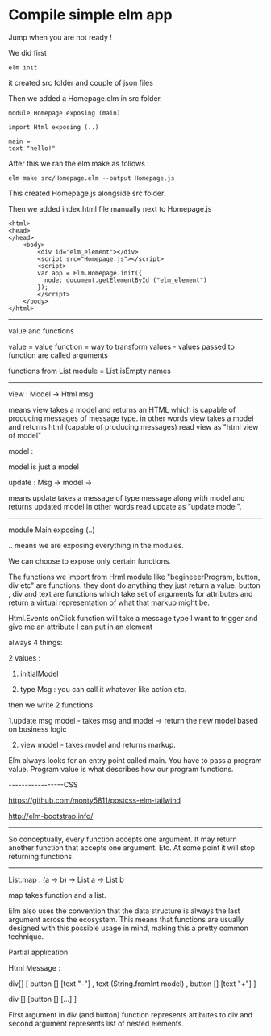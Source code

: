 # Compile simple elm app #

Jump when you are not ready !

We did first

    elm init

it created src folder and couple of json files

Then we added a Homepage.elm in src folder.

    module Homepage exposing (main)
    
    import Html exposing (..)
    
    main = 
    text "hello!"

After this we ran the elm make as follows :

    elm make src/Homepage.elm --output Homepage.js

This created Homepage.js alongside src folder.

Then we added index.html file manually next to Homepage.js

    <html> 
    <head>    
    </head>
	    <body>
		    <div id="elm_element"></div>
		    <script src="Homepage.js"></script>
		    <script>
		    var app = Elm.Homepage.init({
		      node: document.getElementById ("elm_element")  
		    });
		    </script>
	    </body>
    </html>


---------------------------------
value and functions

value = value 
function = way to transform values  - values passed to function are called arguments 

functions from List module = List.isEmpty names

----------------------------------
view : Model -> Html msg

means view takes a model and returns an HTML which is capable of producing messages of message type.
in other words view takes a model and returns html (capable of producing messages)
read view as "html view of model"

model : 

model is just a model

update : Msg -> model -> 

means update takes a message of type message along with model and returns updated model
in other words read update as "update model". 

-----------------------------

module Main exposing (..)

.. means we are exposing everything in the modules.

We can choose to expose only certain functions. 

 
The functions we import from Hrml module like "begineeerProgram, button, div etc" are functions. they dont do anything they just return a value. button , div and text are functions which take set of arguments for attributes and return a virtual representation of what that markup might be.

Html.Events onClick function will take a message type I want to trigger and give me an attribute I can put in an element

always 4 things: 

2 values : 

1. initialModel 

2. type Msg : you can call it whatever like action etc.

then we write 2 functions 

1.update msg model - takes msg and model -> return the new model based on business logic


2. view model - takes model and returns markup.

Elm always looks for an entry point called main. You have to pass a program value. Program value is what describes how our program functions. 


-----------------CSS

https://github.com/monty5811/postcss-elm-tailwind

http://elm-bootstrap.info/

 ------

So conceptually, every function accepts one argument. It may return another function that accepts one argument. Etc. At some point it will stop returning functions.


-------------------

List.map : (a -> b) -> List a -> List b

map takes function and a list. 

Elm also uses the convention that the data structure is always the last argument across the ecosystem. This means that functions are usually designed with this possible usage in mind, making this a pretty common technique.

Partial application 

Html Message : 

div[]
    [
            button [] [text "-"]
        ,   text (String.fromInt model)
        ,   button [] [text "+"] 
    ]
    
div [] [button [] [...] ] 

First argument in div (and button) function represents attibutes to div and second argument represents list of nested elements. 



